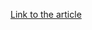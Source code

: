 [Link to the article](https://www.akamai.com/blog/security-research/2023/dec/akamai-perspective-patch-tuesday-december-2023)
